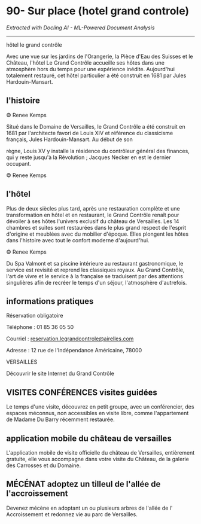 # 90- Sur place (hotel grand controle)

*Extracted with Docling AI - ML-Powered Document Analysis*

---

hôtel le grand contrôle

Avec une vue sur les jardins de l'Orangerie, la Pièce d'Eau des Suisses et le Château, l'hôtel Le Grand Contrôle accueille ses hôtes dans une atmosphère hors du temps pour une expérience inédite. Aujourd'hui totalement restauré, cet hôtel particulier a été construit en 1681 par Jules Hardouin-Mansart.

## l'histoire

© Renee Kemps

<!-- image -->

Situé  dans  le  Domaine  de  Versailles,  le  Grand  Contrôle  a  été construit en 1681 par l'architecte favori de Louis XIV et référence du classicisme français, Jules Hardouin-Mansart. Au début de son

règne, Louis XV y installe la résidence du contrôleur général des finances, qui y reste jusqu'à la Révolution ; Jacques Necker en est le dernier occupant.

© Renee Kemps

<!-- image -->

## l'hôtel

Plus de deux siècles plus tard, après une restauration complète et une  transformation  en  hôtel  et  en  restaurant,  le  Grand  Contrôle renaît  pour  dévoiler  à  ses  hôtes  l'univers  exclusif  du  château  de Versailles. Les 14 chambres et suites sont restaurées dans le plus grand  respect  de  l'esprit  d'origine  et  meublées  avec  du  mobilier d'époque.  Elles  plongent  les  hôtes  dans  l'histoire  avec  tout  le confort moderne d'aujourd'hui.

© Renee Kemps

<!-- image -->

Du  Spa  Valmont  et  sa  piscine  intérieure  au  restaurant  gastronomique, le service est revisité et reprend les classiques royaux. Au Grand  Contrôle,  l'art  de  vivre  et  le  service  à  la  française  se traduisent par des attentions singulières afin de recréer le temps d'un séjour, l'atmosphère d'autrefois.

## informations pratiques

Réservation obligatoire

Téléphone : 01 85 36 05 50

Courriel : reservation.legrandcontrole@airelles.com

Adresse : 12 rue de l'Indépendance Américaine, 78000

VERSAILLES

Découvrir le site Internet du Grand Contrôle

<!-- image -->

## VISITES CONFÉRENCES visites guidées

Le temps d'une visite, découvrez en petit groupe, avec un conférencier, des espaces méconnus, non accessibles en visite libre, comme l'appartement de Madame Du Barry récemment restaurée.

<!-- image -->

## application mobile du château de versailles

L'application mobile de visite officielle du château de Versailles, entièrement gratuite, elle vous accompagne dans votre visite du Château, de la galerie des Carrosses et du Domaine.

<!-- image -->

## MÉCÉNAT adoptez un tilleul de l'allée de l'accroissement

Devenez mécène en adoptant un ou plusieurs arbres de l'allée de l' Accroissement et redonnez vie au parc de Versailles.